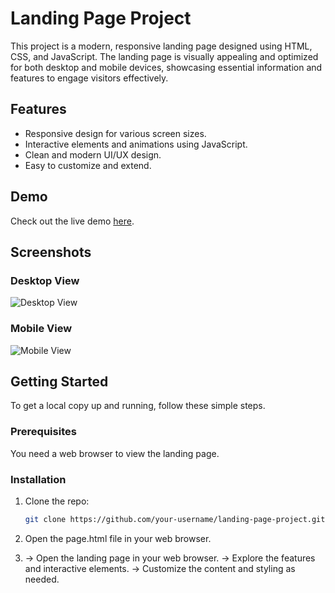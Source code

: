 # Landing Page Project

This project is a modern, responsive landing page designed using HTML, CSS, and JavaScript. The landing page is visually appealing and optimized for both desktop and mobile devices, showcasing essential information and features to engage visitors effectively.

## Features

- Responsive design for various screen sizes.
- Interactive elements and animations using JavaScript.
- Clean and modern UI/UX design.
- Easy to customize and extend.

## Demo

Check out the live demo [here](https://your-username.github.io/landing-page-project/).

## Screenshots

### Desktop View
![Desktop View](./images/desktop-view.png)

### Mobile View
![Mobile View](./images/mobile-view.png)

## Getting Started

To get a local copy up and running, follow these simple steps.

### Prerequisites

You need a web browser to view the landing page.

### Installation

1. Clone the repo:
   ```sh
   git clone https://github.com/your-username/landing-page-project.git

2. Open the page.html file in your web browser.

3. -> Open the landing page in your web browser.
   -> Explore the features and interactive elements.
   -> Customize the content and styling as needed.